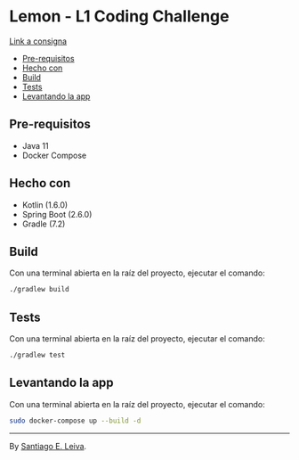 # Lemon - L1 Coding Challenge

[Link a consigna](https://www.notion.so/L1-Coding-Challenge-e691fc76ad924dd2b7d1a25ddcf6b69b)

- [Pre-requisitos](#pre-requisitos)
- [Hecho con](#hecho-con)
- [Build](#build)
- [Tests](#tests)
- [Levantando la app](#levantando-la-app)

## Pre-requisitos
- Java 11
- Docker Compose

## Hecho con
- Kotlin (1.6.0)
- Spring Boot (2.6.0)
- Gradle (7.2)

## Build

Con una terminal abierta en la raíz del proyecto, ejecutar el comando:

```bash
./gradlew build
```

## Tests

Con una terminal abierta en la raíz del proyecto, ejecutar el comando:

```bash
./gradlew test
```

## Levantando la app

Con una terminal abierta en la raíz del proyecto, ejecutar el comando:

```bash
sudo docker-compose up --build -d
```

---

By [Santiago E. Leiva](https://santiagoleiva.com.ar).
